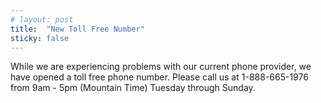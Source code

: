 ```yaml
---
# layout: post
title:  "New Toll Free Number"
sticky: false
---
```


While we are experiencing problems with our current phone provider, we have opened a toll free phone number. Please call us at 1-888-665-1976 from 9am - 5pm (Mountain Time) Tuesday through Sunday.